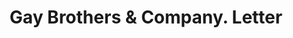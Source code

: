 ---
doi: 10.7916/D8KS83MK
date_other: '1893'
date_other_textual: '1893'
form: correspondence
genre:
- Letters (correspondence)
name:
- Gay Brothers & Company
object_in_context_url: https://biggert.cul.columbia.edu/items/view/ave_biggert_01005
subject_hierarchical_geographic:
- New York, New York, United States
subject_name:
- Gay Brothers & Company
title: Gay Brothers & Company. Letter
sort_title: Gay Brothers & Company. Letter
call_number: ave_biggert_01005
coordinates:
- 40.71277777777778,-74.00583333333333
pid: ave_biggert_01005
identifiers: ave_biggert_01005
thumbnail: https://derivativo-2.library.columbia.edu/iiif/2/ldpd:344423/full/!256,256/0/native.jpg
permalink: "/items/ave_biggert_01005/"
layout: iiif-image-page
---